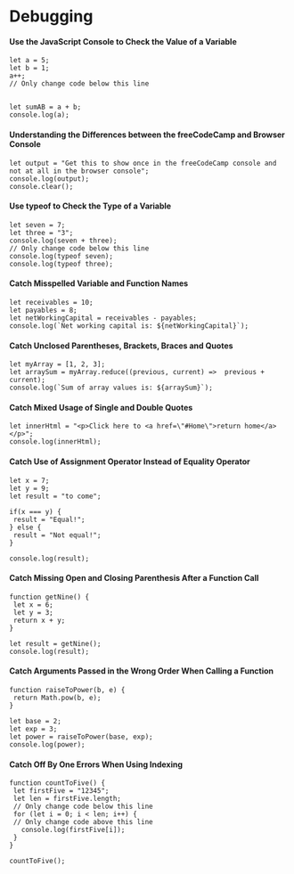# Debugging

#### Use the JavaScript Console to Check the Value of a Variable
```
let a = 5;
let b = 1;
a++;
// Only change code below this line


let sumAB = a + b;
console.log(a);
```

#### Understanding the Differences between the freeCodeCamp and Browser Console
```
let output = "Get this to show once in the freeCodeCamp console and not at all in the browser console";
console.log(output);
console.clear();
```

#### Use typeof to Check the Type of a Variable
```
let seven = 7;
let three = "3";
console.log(seven + three);
// Only change code below this line
console.log(typeof seven);
console.log(typeof three);
```

#### Catch Misspelled Variable and Function Names
```
let receivables = 10;
let payables = 8;
let netWorkingCapital = receivables - payables;
console.log(`Net working capital is: ${netWorkingCapital}`);
```

#### Catch Unclosed Parentheses, Brackets, Braces and Quotes
```
let myArray = [1, 2, 3];
let arraySum = myArray.reduce((previous, current) =>  previous + current);
console.log(`Sum of array values is: ${arraySum}`);
```

#### Catch Mixed Usage of Single and Double Quotes
```
let innerHtml = "<p>Click here to <a href=\"#Home\">return home</a></p>";
console.log(innerHtml);
```

#### Catch Use of Assignment Operator Instead of Equality Operator
```
let x = 7;
let y = 9;
let result = "to come";

if(x === y) {
 result = "Equal!";
} else {
 result = "Not equal!";
}

console.log(result);
```

#### Catch Missing Open and Closing Parenthesis After a Function Call
```
function getNine() {
 let x = 6;
 let y = 3;
 return x + y;
}

let result = getNine();
console.log(result);
```

#### Catch Arguments Passed in the Wrong Order When Calling a Function
```
function raiseToPower(b, e) {
 return Math.pow(b, e);
}

let base = 2;
let exp = 3;
let power = raiseToPower(base, exp);
console.log(power);
```

#### Catch Off By One Errors When Using Indexing
```
function countToFive() {
 let firstFive = "12345";
 let len = firstFive.length;
 // Only change code below this line
 for (let i = 0; i < len; i++) {
 // Only change code above this line
   console.log(firstFive[i]);
 }
}

countToFive();
```
